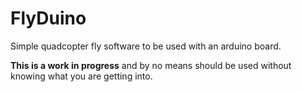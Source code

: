 # FlyDuino
Simple quadcopter fly software to be used with an arduino board.

**This is a work in progress** and by no means should be used without knowing what you are getting into. 
